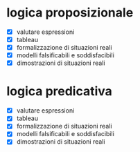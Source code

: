 # logica proposizionale
- [x] valutare espressioni
- [x] tableau
- [x] formalizzazione di situazioni reali
- [x] modelli falsificabili e soddisfacibili
- [x] dimostrazioni di situazioni reali
# logica predicativa
- [x] valutare espressioni
- [x] tableau
- [x] formalizzazione di situazioni reali
- [x] modelli falsificabili e soddisfacibili
- [x] dimostrazioni di situazioni reali